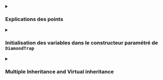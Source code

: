 
<details><summary> 

### Explications des points

</summary>

#### Energy Points
- nécessaires pour attaquer ou se réparer
- si un objet a 0 _energy points_ -> il ne peut pas attaquer ou se réparer mais il est toujours vivant.

#### Hit Points
- points de vie
- si un objet a 0 _hit points_, il est mort! donc il ne peut attaquer ni se réparer.

#### Damage Attack 

- si un objet A attaque un objet B avec X _damage points_, l'objet B subit X dégats, c'est-à-dire il perds X _hit points_.

</details>

<details><summary> 

### Initialisation des variables dans le constructeur paramétré de `DiamondTrap`

</summary>


| variable      | `ClapTrap` | `ScavTrap` | `FragTrap` | `DiamondTrap`  |
|---------------|------------|------------|------------|----------------|
| hit points    | 10         | 100        | 100        | `FragTrap` 100 |
| energy points | 10         | 50         | 100        | `ScavTrap` 50  |
| attack damage | 10         | 20         | 30         | `FragTrap` 30  |

<details><summary> 

#### Initialisation des membres communes et non-redéfinies

</summary>

Lorsqu'on crée un objet `DiamonTrap` on crée les sous-objets `ScavTrap` et `FragTrap`. L'ordre dans lequel l'héritage a lieu compte !

P. ex. pour la liste d'héritage suivante :

```c++
class DiamondTrap : public ScavTrap, public FragTrap {
	// ...
};
```
Les variables **non-redéfinies** dans `DiamondTrap` et partagées entre `FragTrap` et `ScavTrap` seront héritées par `FragTrap` car il est mentionné en dernier dans la liste d'héritage.

Donc pour le constructeur paramétré suivant :

```c++
DiamondTrap::DiamondTrap( std::string name) : ScavTrap(name), FragTrap(name) {

	std::cout << "DiamondTrap's Parametrized constructor called" << std::endl;
	return;
}

// main
Diamond bob("Bob");
std::cout << bob << std::endl;
bob.whoAmI();
```

OUTPUT:
```c++
ClapTrap's Default constructor called
ScavTrap's Parametrized constructor called
FragTrap's Parametrized constructor called
DiamondTrap's Parametrized constructor called

(no name) has 100 hit points, 100 energy points and 30 attack damage points.
Who am I? : My DiamondTrap name is (no_name) and my ClapTrap name is (no_name)

DiamondTrap's Destructor called
FragTrap's Destructor called
ScavTrap's Destructor called
ClapTrap's Destructor called

```

Les variables de `DiamondTrap` sont initialisées à 100 hit points, 100 energy points and 30 attack damage points exactement comme `FragTrap`.

</details>


<details><summary> 

#### Le constructeur par défaut de `ClapTrap`

</summary>


Mais on remarque qu'aucun nom n'a été affecté à `DiamondTrap`. Pourquoi ?

Comme `ScavTrap` et `FragTrap` héritent virtuellement de `ClapTrap`, **le compilateur appelle automatiquement en premier le constructeur par défaut de la classe de base** -> `ClapTrap` et non le constructeur paramétré.

```c++
Or, celui-ci initialise `_name` à une chaîne vide -> `_name ("")`.

```c++
// Initialisation des variables par défaut de ClapTrap

_name = ""
_hitPoints = 0
_energyPoints = 0
_attackDammage = 0

```

Ensuite le constructeur paramétré de `ScavTrap` est appelé et écrase certaines valeurs, mais pas toutes ! Il ne modifie pas `_name`.
**Même si `ScavTrap` appelle le constructeur paramétré de `ClapTrap`, ce dernier n'est pas appelé, le compilateur ne l'appelle qu'une seule fois !**
Donc la valeur de `_name` reste inchangée.

```c++
// Affectation de nouvelles valeurs des variables par ScavTrap

_hitPoints = 100
_energyPoints = 50
_attackDammage = 30
```

Ensuite le constructeur paramétré de `FragTrap` est appelé et la même chose se produit (`_name` n'est pas modifié, les autres variables sont écrasées).

```c++
// Affectation de nouvelles valeurs des variables par FragTrap

_hitPoints = 100
_energyPoints = 100
_attackDammage = 50
```

Résultat final :
```c++
_name = ""
_hitPoints = 100
_energyPoints = 100
_attackDammage = 50
```

Pour affecter une valeur à la variable masqué `_name` de `ClapTrap`, on peut 
- soit utiliser l'opérateur de portée de résolution `::` 
- soit appeler explicitement son constructeur paramétré :

```c++
DiamondTrap::DiamondTrap( std::string name) : ScavTrap(name), FragTrap(name) {

	ClapTrap::_name = name.append("_clap_name");
	std::cout << "DiamondTrap's Parametrized constructor called" << std::endl;
	return;
}

// ou

DiamondTrap::DiamondTrap( std::string name) : ClapTrap(name + ".clap_name"), ScavTrap(name), FragTrap(name) {

	std::cout << "DiamondTrap's Parametrized constructor called" << std::endl;
	return;
}
```

</details>

</details>


<details><summary> 

### Multiple Inheritance and Virtual inheritance

</summary>

[Virtual inheritance](https://isocpp.org/wiki/faq/multiple-inheritance)

Une classe peut hériter de plusieurs classes de base.

<details><summary> 

#### Classe de base intermédiaire

</summary>

Si classe A est la classe de base de la classe B qui est la classe de base de la classe C, alors B est la classe de base intermédiaire.

Chemin d'héritage :
```c++
class A <---- class B <---- class C
```

</details>

<details><summary> 

####  Appel aux constructeurs

</summary>

Les constructeurs de la classe dérivée doivent appeler les constructeurs des classes de base dans le même ordre dans lequel elles sont déclarées dans le fichier header.

```c++
class DiamondTrap : public virtual ScavTrap, public virtual FragTrap {
    // ...
};

DiamondTrap::DiamondTrap( void ) : ScavTrap(), FragTrap() {
    // ...
}
```

</details>

<details><summary> 

#### The diamond problem / Dreaded diamond / Deadly diamond of death

</summary>

Ce problème se produit lorsque deux classes intermédiaires héritent de la même classe de base. 

```c++
         A                 D hérite de B et C
       /   \               C et B héritent de A
      /     \
     B       C             -> D hérite deux fois A
      \     /              -> forme de diamant
       \   /
         D	    
```

Dans cet exercice le diamant est le suivant :

```c++
                       class ClapTrap 
                        /          \
                       /            \
                      /              \
                     /                \
       class ScavTrap                  class FragTrap
                     \                 /
                      \               /
                       \             /
                        \           / 
                      class DiamondTrap  

```
Pour un objet de la classe `DiamondTrap` :
 - `ClapTrap` est la classe grand-mère (classe de base)
 - `ScavTrap` est `FragTrap` sont des classes mère (classes de base intermédiaires)
 - `DiamondTrap` est la classe fille (classe dérivée)

Si on déclare un objet `DiamondTrap`, il héritera deux fois les méthodes et les attributs de l'ancêtre commun `ClapTrap` créant ainsi une ambiguïté. Le compilateur ne sait pas lequel des membres communs utiliser _(p.ex. si on veut afficher ou modifier un attribut, le compilateur ne sait pas lequel choisir)_.

En CPP ce problème peut être résolu de deux manières :

<details><summary> 

#### 1) avec l'opérateur de résolution de portée `::`

</summary>

Exemple : deux fonctions avec la même signature:

La classe `FragTrap` hérite la fonction `attack()` de `ClapTrap`.
La classe `ScavTrap` a sa propre fonction `attack()`.

Laquelle des deux fonctions devrait appeler un objet `DiamondTrap`?

Pour spécifier laquelle choisir, on utilisera l'opérateur de résolution de portée :

```c++
void	DiamondTrap::attack( std::string& target ) {

	ScavTrap::attack(target);
	return;
}
```

</details>

<details><summary> 

#### 2) avec le mot-clé `virtual` lors de la déclaration d'héritage des classes intermédiaires. 

</summary>

```c++
          A                 D hérite de B et C
        /   \               C et B héritent de A
       /     \
virtual	      virtual 
      B       C             -> D hérite A une seule fois
       \     /              -> problème de diamant résolu
        \   /
          D	    
```

Lorsqu'on utilise l'héritage virtuel avec le mot-clé `virtual`, l'ancêtre commun n'est partagé qu'une seule fois par la classe dérivée. 

```c++
class ScavTrap : public virtual ClapTrap {
	// ...
};

class FragTrap : public virtual ClapTrap {
	// ...
};

class DiamondTrap : public ScavTrap, public FragTrap {
    // ...
};
```
Le mot-clé `virtual` doit être spécifié dans la déclaration d'héritage des classes intermédiaires, et non dans celle de la classe dérivée.
En d'autres termes, nous devons savoir à l'avance que ces classes vont nous servir pour créer une classe dérivée.

**Important :** Lorsqu'on utilise le mot-clé `virtual`, le constructeur par défaut de la classe _grad-mère_ est automatiquement invoqué, même si les classes mères appellent explicitement le constructeur paramétré.

En général, il n'est pas autorisé d'appeler directement le constructeur de la classe grand-mère. Il doit être appelé par les classes mère.
Cependant, si on utilise le mot-clé `virtual`, on peut appeler le constructeur de la classe grand-mère directement !

```c++
// Si le virtual n'est pas utilisé
DiamondTrap::DiamondTrap(  std::string name ) : ScavTrap(name), FragTrap(name) {
    // ...
}

// Si virtual est utilisé, on peut écrire de cette manière :
DiamondTrap::DiamondTrap(  std::string name ) : ClapTrap(name) {
// ...
}
```

</details>

</details>


<details><summary>

#### note:

</summary>


- En général, on utilise les classes virtuelles lorsque les classes virtuelles et la classe qui en dérive, sont abstraite et contiennent très peu d'informations.
- pour caster, il faut utiliser `dynamic_cast`

</details>


<details><summary>

#### Ordres des appels des constructeurs et des destructeurs

</summary>

- **Les constructeurs**

Les premiers constructeurs exécutés sont ceux des classes de base virtuelles peu importe leur position dans la hiérarchie d'héritage. 
C'est un appel caché _(hidden call)_ dont l'ordre est de gauche à droite de la liste d'héritage.
Une fois leur exécution terminée, l'ordre de construction suit généralement la séquence de la classe de base vers la classe dérivée.


P. ex. pour la classe `DiamondTrap` :
```c++
class DiamondTrap : public ScavTrap, public FragTrap {
	// ...
};
```

- Tout d'abord les constructeurs des classes virtuelles sont appelés dans le même ordre dont leurs classes apparaissent dans la déclaration d'héritage : d'abord `ScavTrap`, ensuite `FragTrap`:
- Appel de `ScavTrap` car virtuel -> `ScavTrap` appel le constructeur par défaut de `ClapTrap`
- Appel de `FragTrap` car virtuel -> _(`FragTrap` n'appelle pas `ClapTrap` car il a été déjà appelé)_
- Appel des constructeurs non virtuels sont appelés. Il y en a un seul - celui de `DiamondTrap`.

Donc l'ordre d'exécution des constructeurs est: `ClapTrap` -> `ScavTrap` -> `FragTrap` -> `DiamondTrap`

- **Les destructeurs**

D'abord les destructeurs des classes non virtuelles sont appelés. Après cela, les classes de base virtuelles sont gérées. Les destructeurs de ces classes de base virtuelles sont exécutés dans l'ordre inverse dans lequel ils apparaissent dans la déclaration d'héritage.

P. ex. pour la classe `DiamondTrap` :
```c++
class DiamondTrap : public ScavTrap, public FragTrap {
	// ...
};
```

- Tout d'abord, les destructeurs non virtuels sont appelés. Il y en a un seul - celui de `DiamondTrap`.
- Ensuite, les destructeurs des classes virtuelles sont appelés dans l'ordre inverse dont leurs classes apparaissent dans la déclaration d'héritage : d'abord `FragTrap`, ensuite `ScavTrap`.
- `FragTrap` est appelé en premier et donc il initie l'appel du destructeur de `ClapTrap`. Comme l'héritage est virtuel, ce-dernier n'est appelé qu'une seule fois.

Donc l'ordre d'exécution des déstructeurs  est: `DiamondTrap` -> `FragTrap` -> `ScavTrap` -> `ClapTrap`



</details>

